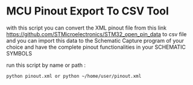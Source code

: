 # MCU Pinout Export To CSV Tool

with this script you can convert the XML pinout file from this link https://github.com/STMicroelectronics/STM32_open_pin_data to csv file and you can import this data to the Schematic Capture program of your choice and have the complete pinout functionalities in your SCHEMATIC SYMBOLS 


run this script by name or path : 

    python pinout.xml or python ~/home/user/pinout.xml 
